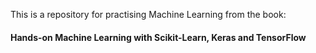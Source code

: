 This is a repository for practising Machine Learning from the book:
#### Hands-on Machine Learning with Scikit-Learn, Keras and TensorFlow
